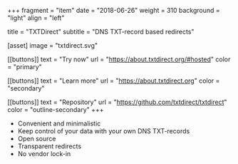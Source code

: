 +++
fragment = "item"
date = "2018-06-26"
weight = 310
background = "light"
align = "left"

title = "TXTDirect"
subtitle = "DNS TXT-record based redirects"

[asset]
  image = "txtdirect.svg"

[[buttons]]
  text = "Try now"
  url = "https://about.txtdirect.org/#hosted"
  color = "primary"

[[buttons]]
  text = "Learn more"
  url = "https://about.txtdirect.org"
  color = "secondary"

[[buttons]]
  text = "Repository"
  url = "https://github.com/txtdirect/txtdirect"
  color = "outline-secondary"
+++

* Convenient and minimalistic
* Keep control of your data with your own DNS TXT-records
* Open source
* Transparent redirects
* No vendor lock-in
